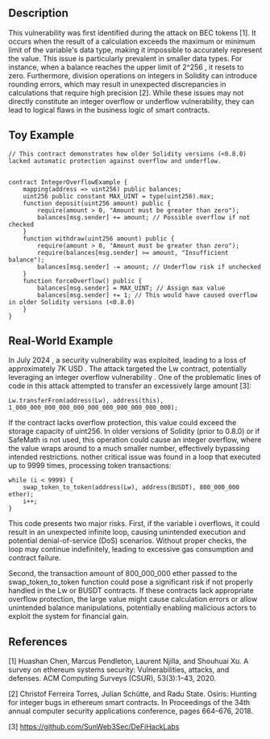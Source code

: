 ## Description
This vulnerability was first identified during the attack on BEC tokens [1]. It occurs when the result of a calculation exceeds the maximum or minimum limit of the variable's data type, making it impossible to accurately represent the value. This issue is particularly prevalent in smaller data types. For instance, when a balance reaches the upper limit of  2^256 ,  it resets to zero. Furthermore, division operations on integers in Solidity can introduce rounding errors, which may result in unexpected discrepancies in calculations that require high precision [2]. While these issues may not directly constitute an integer overflow or underflow vulnerability, they can lead to logical flaws in the business logic of smart contracts.
## Toy Example


```Solidity
// This contract demonstrates how older Solidity versions (<0.8.0) lacked automatic protection against overflow and underflow.


contract IntegerOverflowExample {
    mapping(address => uint256) public balances;
    uint256 public constant MAX_UINT = type(uint256).max;
    function deposit(uint256 amount) public {
        require(amount > 0, "Amount must be greater than zero");
        balances[msg.sender] += amount; // Possible overflow if not checked
    }
    function withdraw(uint256 amount) public {
        require(amount > 0, "Amount must be greater than zero");
        require(balances[msg.sender] >= amount, "Insufficient balance");
        balances[msg.sender] -= amount; // Underflow risk if unchecked
    }
    function forceOverflow() public {
        balances[msg.sender] = MAX_UINT; // Assign max value
        balances[msg.sender] += 1; // This would have caused overflow in older Solidity versions (<0.8.0)
    }
}
```


## Real-World Example
In  July 2024 , a security vulnerability was exploited, leading to a loss of approximately  7K USD . The attack targeted the Lw contract, potentially leveraging an  integer overflow vulnerability . One of the problematic lines of code in this attack attempted to transfer an excessively large amount [3]:

```Solidity
Lw.transferFrom(address(Lw), address(this), 1_000_000_000_000_000_000_000_000_000_000_000);
```
If the contract lacks overflow protection, this value could exceed the storage capacity of uint256. In older versions of Solidity (prior to 0.8.0) or if SafeMath is not used, this operation could cause an integer overflow, where the value wraps around to a much smaller number, effectively bypassing intended restrictions.
nother critical issue was found in a loop that executed up to 9999 times, processing token transactions:
```Solidity
while (i < 9999) {
    swap_token_to_token(address(Lw), address(BUSDT), 800_000_000 ether);
    i++;
}

```
This code presents two major risks. First, if the variable i overflows, it could result in an unexpected infinite loop, causing unintended execution and potential denial-of-service (DoS) scenarios. Without proper checks, the loop may continue indefinitely, leading to excessive gas consumption and contract failure.

Second, the transaction amount of 800_000_000 ether passed to the swap_token_to_token function could pose a significant risk if not properly handled in the Lw or BUSDT contracts. If these contracts lack appropriate overflow protection, the large value might cause calculation errors or allow unintended balance manipulations, potentially enabling malicious actors to exploit the system for financial gain.

## References 
[1] Huashan Chen, Marcus Pendleton, Laurent Njilla, and Shouhuai Xu. A survey on ethereum systems security: Vulnerabilities, attacks, and defenses.
ACM Computing Surveys (CSUR), 53(3):1–43, 2020.

[2] Christof Ferreira Torres, Julian Schütte, and Radu State. Osiris: Hunting for integer bugs in ethereum smart contracts. In Proceedings of the 34th
annual computer security applications conference, pages 664–676, 2018.

[3] https://github.com/SunWeb3Sec/DeFiHackLabs
